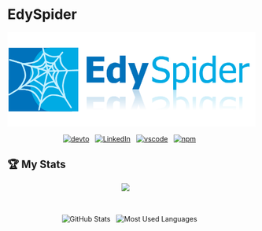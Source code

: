 # EdySpider

<div align="center">

![Logo](logo/logo.png)

[![devto](https://skillicons.dev/icons?i=devto)](https://dev.to/edyspider) &nbsp;
[![LinkedIn](https://skillicons.dev/icons?i=linkedin)](https://www.linkedin.com/in/ederlealsilva/) &nbsp;
[![vscode](https://skillicons.dev/icons?i=vscode)](https://marketplace.visualstudio.com/publishers/EdySpider) &nbsp;
[![npm](https://skillicons.dev/icons?i=npm)](https://npmjs.com/~edyspider) &nbsp;

</div>

## 🏆 My Stats

<p align="center">
   <img src="https://img.shields.io/badge/Used Languages-:-gray"/>
   <img alt="" src="https://img.shields.io/badge/Blade-orange" />   
   <img alt="" src="https://img.shields.io/badge/CAL/AL-violet" />
   <img alt="" src="https://img.shields.io/badge/Typescript-blue" />
   <img alt="" src="https://img.shields.io/badge/PHP-purple" />
   <img alt="" src="https://img.shields.io/badge/JS-yellow" />
   <img alt="" src="https://img.shields.io/badge/PS-teal" />
</p>

<p align="center">
   <img alt="" src="https://img.shields.io/github/stars/edyspider" />
   <img alt="" src="https://img.shields.io/github/followers/edyspider" />
   <img alt="" src="https://img.shields.io/github/issues-pr/edyspider/edyspider" />
   <img alt="" src="https://img.shields.io/github/issues/edyspider/edyspider" />
</p>

<p align="center">
    <img height=175 alt="GitHub Stats" src="https://github-readme-stats.vercel.app/api?username=edyspider&rank_icon=github&count_private=true&theme=dark" />&nbsp;&nbsp;
    <img height=175 alt="Most Used Languages" src="https://github-readme-stats.vercel.app/api/top-langs/?username=edyspider&layout=compact&theme=dark" />&nbsp;&nbsp;
</p>

##

